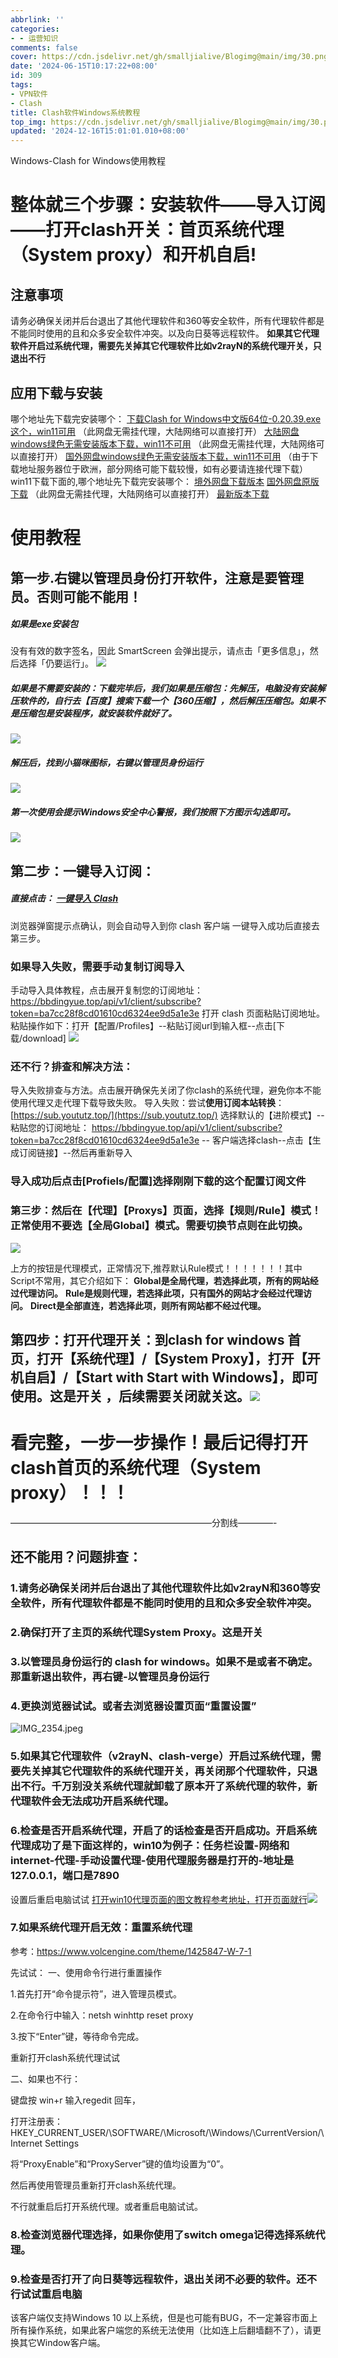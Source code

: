 ```yaml
---
abbrlink: ''
categories:
- - 运营知识
comments: false
cover: https://cdn.jsdelivr.net/gh/smalljialive/Blogimg@main/img/30.png
date: '2024-06-15T10:17:22+08:00'
id: 309
tags:
- VPN软件
- Clash
title: Clash软件Windows系统教程
top_img: https://cdn.jsdelivr.net/gh/smalljialive/Blogimg@main/img/30.png
updated: '2024-12-16T15:01:01.010+08:00'
---
```

Windows-Clash for Windows使用教程

# 整体就三个步骤：安装软件——导入订阅——打开clash开关：首页系统代理（System proxy）和开机自启!

## 注意事项

请务必确保关闭并后台退出了其他代理软件和360等安全软件，所有代理软件都是不能同时使用的且和众多安全软件冲突。以及向日葵等远程软件。 **如果其它代理软件开启过系统代理，需要先关掉其它代理软件比如v2rayN的系统代理开关，只退出不行**

## 应用下载与安装

哪个地址先下载完安装哪个： [下载Clash for Windows中文版64位-0.20.39.exe这个，win11可用](https://sabrinathings.lanzouj.com/b01lkeikf) （此网盘无需挂代理，大陆网络可以直接打开） [大陆网盘windows绿色无需安装版本下载，win11不可用](https://tagcloud.lanzoue.com/icE800yez8ah) （此网盘无需挂代理，大陆网络可以直接打开） [国外网盘windows绿色无需安装版本下载，win11不可用](https://note.boccc.co/download/New/CFW-CN.rar) （由于下载地址服务器位于欧洲，部分网络可能下载较慢，如有必要请连接代理下载） win11下载下面的,哪个地址先下载完安装哪个： [境外网盘下载版本](https://www.mediafire.com/file/2gtgm8u71ku9dax/Clash.for.Windows.Setup.0.20.32.exe/file) [国外网盘原版下载](https://www.mediafire.com/file/jma91cqnur5tyzy/Clash.for.Windows-0.20.28-win.7z/file ) （此网盘无需挂代理，大陆网络可以直接打开） [最新版本下载](https://app.nloli.xyz/static/Clash.for.Windows.Setup.0.20.39.exe)

# 使用教程

## 第一步.右键以管理员身份打开软件，注意是要管理员。否则可能不能用！

##### 如果是exe安装包

没有有效的数字签名，因此 SmartScreen 会弹出提示，请点击「更多信息」，然后选择「仍要运行」。 ![](https://img.imgdd.com/f210f3.50250ec3-0ce6-40a5-9870-fee89c0c1461.png)

##### 如果是不需要安装的：下载完毕后，我们如果是压缩包：先解压，电脑没有安装解压软件的，自行去【百度】搜索下载一个【360压缩】，然后解压压缩包。如果不是压缩包是安装程序，就安装软件就好了。

![](https://storage.crisp.chat/users/helpdesk/website/de54da2065412800/1_3wwwtl.png)

##### 解压后，找到小猫咪图标，右键以管理员身份运行

![](https://storage.crisp.chat/users/helpdesk/website/de54da2065412800/2_qnnc17.png)

##### 第一次使用会提示Windows安全中心警报，我们按照下方图示勾选即可。

![](https://storage.crisp.chat/users/helpdesk/website/de54da2065412800/3_1d6lc88.png)

## 第二步：一键导入订阅：

##### 直接点击： [一键导入 Clash](clash://install-config?url=https%3A%2F%2Fbbdingyue.top%2Fapi%2Fv1%2Fclient%2Fsubscribe%3Ftoken%3Dba7cc28f8cd01610cd6324ee9d5a1e3e&name=贝贝云)

浏览器弹窗提示点确认，则会自动导入到你 clash 客户端 一键导入成功后直接去第三步。

### 如果导入失败，需要手动复制订阅导入

手动导入具体教程，点击展开复制您的订阅地址： https://bbdingyue.top/api/v1/client/subscribe?token=ba7cc28f8cd01610cd6324ee9d5a1e3e 打开 clash 页面粘贴订阅地址。 粘贴操作如下：打开【配置/Profiles】--粘贴订阅url到输入框--点击\[下载/download\] ![](https://storage.crisp.chat/users/helpdesk/website/de54da2065412800/4_11yfjrh.png)

### 还不行？排查和解决方法：

导入失败排查与方法。点击展开确保先关闭了你clash的系统代理，避免你本不能使用代理又走代理下载导致失败。 导入失败：尝试**使用订阅本站转换**：[https://sub.yoututz.top/](https://sub.yoututz.top/) 选择默认的【进阶模式】-- 粘贴您的订阅地址： https://bbdingyue.top/api/v1/client/subscribe?token=ba7cc28f8cd01610cd6324ee9d5a1e3e -- 客户端选择clash--点击【生成订阅链接】--然后再重新导入

### 导入成功后点击\[Profiels/配置\]选择刚刚下载的这个配置订阅文件

### 第三步：然后在【代理】【Proxys】页面，选择【规则/Rule】模式！正常使用不要选【全局Global】模式。需要切换节点则在此切换。

![](https://cdn.jsdelivr.net/gh/smalljialive/Blogimg@main/img/30.png)

上方的按钮是代理模式，正常情况下,推荐默认Rule模式！！！！！！！其中Script不常用，其它介绍如下： **Global是全局代理，若选择此项，所有的网站经过代理访问。** **Rule是规则代理，若选择此项，只有国外的网站才会经过代理访问。** **Direct是全部直连，若选择此项，则所有网站都不经过代理。**

## 第四步：打开代理开关：到clash for windows 首页，打开【系统代理】/【System Proxy】，打开【开机自启】/【Start with Start with Windows】，即可使用。这是开关 ，后续需要关闭就关这。![](https://img.imgdd.com/f210f3.b582c662-b5e1-4de8-9ee7-a8d71b1117a0.webp)

# 看完整，一步一步操作！最后记得打开clash首页的系统代理（System proxy）！！！

———————————————————————分割线————-

## 还不能用？问题排查：

### 1.请务必确保关闭并后台退出了其他代理软件比如v2rayN和360等安全软件，所有代理软件都是不能同时使用的且和众多安全软件冲突。

### 2.确保打开了主页的系统代理System Proxy。这是开关

### 3.以管理员身份运行的 clash for windows。如果不是或者不确定。那重新退出软件，再右键-以管理员身份运行

### 4.更换浏览器试试。或者去浏览器设置页面“重置设置”

![IMG_2354.jpeg](https://img.imgdd.com/f210f3.fa334913-c09e-4dd0-ac59-9c831d215c61.jpeg)

### 5.如果其它代理软件（v2rayN、clash-verge）开启过系统代理，需要先关掉其它代理软件的系统代理开关，再关闭那个代理软件，只退出不行。千万别没关系统代理就卸载了原本开了系统代理的软件，新代理软件会无法成功开启系统代理。

### 6.检查是否开启系统代理，开启了的话检查是否开启成功。开启系统代理成功了是下面这样的，win10为例子：任务栏设置-网络和internet-代理-手动设置代理-使用代理服务器是打开的-地址是127.0.0.1，端口是7890

设置后重启电脑试试 [打开win10代理页面的图文教程参考地址，打开页面就行](https://www.bkqs.com.cn/content/xpwrdl83z.html)![](https://img.imgdd.com/f210f3.eb7e2747-9285-4bef-bf04-721e309a4f2f.png)

### 7.如果系统代理开启无效：重置系统代理

参考：https://www.volcengine.com/theme/1425847-W-7-1

先试试： 一、使用命令行进行重置操作

1.首先打开“命令提示符”，进入管理员模式。

2.在命令行中输入：netsh winhttp reset proxy

3.按下“Enter”键，等待命令完成。

重新打开clash系统代理试试

二、如果也不行：

键盘按 win+r 输入regedit 回车，

打开注册表： HKEY\_CURRENT\_USER/\\SOFTWARE/\\Microsoft/\\Windows/\\CurrentVersion/\\Internet Settings

将“ProxyEnable”和“ProxyServer”键的值均设置为“0”。

然后再使用管理员重新打开clash系统代理。

不行就重启后打开系统代理。或者重启电脑试试。

### 8.检查浏览器代理选择，如果你使用了switch omega记得选择系统代理。

### 9.检查是否打开了向日葵等远程软件，退出关闭不必要的软件。还不行试试重启电脑

该客户端仅支持Windows 10 以上系统，但是也可能有BUG，不一定兼容市面上所有操作系统，如果此客户端您的系统无法使用（比如连上后翻墙翻不了），请更换其它Window客户端。
